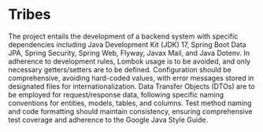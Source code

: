 # Tribes

The project entails the development of a backend system with specific dependencies including Java Development Kit (JDK) 17, Spring Boot Data JPA, Spring Security, Spring Web, Flyway, Javax Mail, and Java Dotenv. In adherence to development rules, Lombok usage is to be avoided, and only necessary getters/setters are to be defined. Configuration should be comprehensive, avoiding hard-coded values, with error messages stored in designated files for internationalization. Data Transfer Objects (DTOs) are to be employed for request/response data, following specific naming conventions for entities, models, tables, and columns. Test method naming and code formatting should maintain consistency, ensuring comprehensive test coverage and adherence to the Google Java Style Guide.
